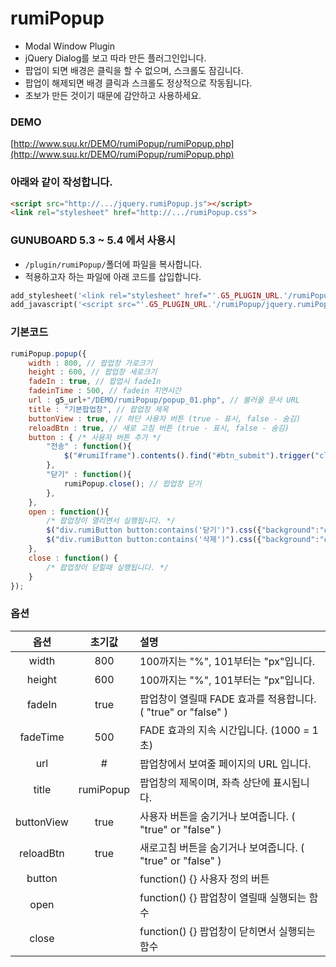 # rumiPopup
- Modal Window Plugin
- jQuery Dialog를 보고 따라 만든 플러그인입니다.
- 팝업이 되면 배경은 클릭을 할 수 없으며, 스크롤도 잠김니다.
- 팝업이 해제되면 배경 클릭과 스크롤도 정상적으로 작동됩니다.
- 초보가 만든 것이기 때문에 감안하고 사용하세요.


### DEMO
[http://www.suu.kr/DEMO/rumiPopup/rumiPopup.php](http://www.suu.kr/DEMO/rumiPopup/rumiPopup.php)


### 아래와 같이 작성합니다.

```html
<script src="http://.../jquery.rumiPopup.js"></script>
<link rel="stylesheet" href="http://.../rumiPopup.css">
```


### GUNUBOARD 5.3 ~ 5.4 에서 사용시

- `/plugin/rumiPopup/`폴더에 파일을 복사합니다.
- 적용하고자 하는 파일에 아래 코드를 삽입합니다.

```php
add_stylesheet('<link rel="stylesheet" href="'.G5_PLUGIN_URL.'/rumiPopup/rumiPopup.css?ver='.G5_CSS_VER.'">', 0);
add_javascript('<script src="'.G5_PLUGIN_URL.'/rumiPopup/jquery.rumiPopup.js?ver='.G5_CSS_VER.'"></script>', 0);
```


### 기본코드
```javascript
rumiPopup.popup({
    width : 800, // 팝업창 가로크기
    height : 600, // 팝업창 세로크기
    fadeIn : true, // 팝업시 fadeIn
    fadeinTime : 500, // fadein 지연시간
    url : g5_url+"/DEMO/rumiPopup/popup_01.php", // 불러올 문서 URL
    title : "기본팝업창", // 팝업창 제목
    buttonView : true, // 하단 사용자 버튼 (true - 표시, false - 숨김)
    reloadBtn : true, // 새로 고침 버튼 (true - 표시, false - 숨김)
    button : { /* 사용자 버튼 추가 */
        "전송" : function(){
            $("#rumiIframe").contents().find("#btn_submit").trigger("click");
        },
        "닫기" : function(){
            rumiPopup.close(); // 팝업창 닫기
        },
    },
    open : function(){
        /* 팝업창이 열리면서 실행됩니다. */
        $("div.rumiButton button:contains('닫기')").css({"background":"#555"});
        $("div.rumiButton button:contains('삭제')").css({"background":"#555"}).hide();
    },
    close : function() {
        /* 팝업창이 닫힐때 실행됩니다. */
    }
});
```


### 옵션

| 옵션 | 초기값 | 설명 |
|:---:|:---:|:---|
| width |	800	| 100까지는 "%", 101부터는 "px"입니다.|
| height |	600	| 100까지는 "%", 101부터는 "px"입니다.|
| fadeIn |	true	| 팝업창이 열릴때 FADE 효과를 적용합니다. ( "true" or "false" )|
| fadeTime |	500	| FADE 효과의 지속 시간입니다. (1000 = 1초)|
| url |	#	| 팝업창에서 보여줄 페이지의 URL 입니다.|
| title |	rumiPopup	| 팝업창의 제목이며, 좌측 상단에 표시됩니다.|
| buttonView |	true	| 사용자 버튼을 숨기거나 보여줍니다. ( "true" or "false" )|
| reloadBtn |	true	| 새로고침 버튼을 숨기거나 보여줍니다. ( "true" or "false" )|
| button |	| function() {}	사용자 정의 버튼|
| open |	| function() {}	팝업창이 열릴때 실행되는 함수|
| close |	| function() {}	팝업창이 닫히면서 실행되는 함수|
